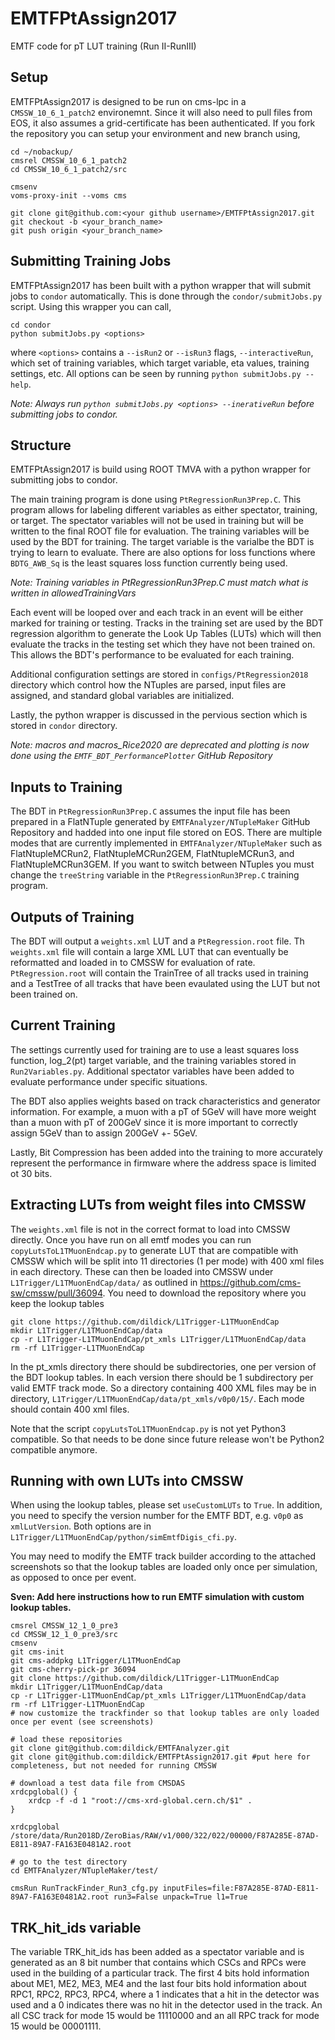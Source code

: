 # EMTFPtAssign2017
EMTF code for pT LUT training (Run II-RunIII)

## Setup
EMTFPtAssign2017 is designed to be run on cms-lpc in a `CMSSW_10_6_1_patch2` environemnt. Since it will also need to pull files from EOS, it also assumes a grid-certificate has been authenticated. If you fork the repository you can setup your environment and new branch using,
```
cd ~/nobackup/
cmsrel CMSSW_10_6_1_patch2
cd CMSSW_10_6_1_patch2/src

cmsenv
voms-proxy-init --voms cms

git clone git@github.com:<your github username>/EMTFPtAssign2017.git
git checkout -b <your_branch_name>
git push origin <your_branch_name>
```

## Submitting Training Jobs
EMTFPtAssign2017 has been built with a python wrapper that will submit jobs to `condor` automatically. This is done through the `condor/submitJobs.py` script. Using this wrapper you can call,
```
cd condor
python submitJobs.py <options>
```
where `<options>` contains a `--isRun2` or `--isRun3` flags, `--interactiveRun`, which set of training variables, which target variable, eta values, training settings, etc. All options can be seen by running `python submitJobs.py --help`.

*Note: Always run `python submitJobs.py <options> --inerativeRun` before submitting jobs to condor.*

## Structure
EMTFPtAssign2017 is build using ROOT TMVA with a python wrapper for submitting jobs to condor.

The main training program is done using `PtRegressionRun3Prep.C`. This program allows for labeling different variables as either spectator, training, or target. The spectator variables will not be used in training but will be written to the final ROOT file for evaluation. The training variables will be used by the BDT for training. The target variable is the varialbe the BDT is trying to learn to evaluate. There are also options for loss functions where `BDTG_AWB_Sq` is the least squares loss function currently being used.

*Note: Training variables in PtRegressionRun3Prep.C must match what is written in allowedTrainingVars*

Each event will be looped over and each track in an event will be either marked for training or testing. Tracks in the training set are used by the BDT regression algorithm to generate the Look Up Tables (LUTs) which will then evaluate the tracks in the testing set which they have not been trained on. This allows the BDT's performance to be evaluated for each training.

Additional configuration settings are stored in `configs/PtRegression2018` directory which control how the NTuples are parsed, input files are assigned, and standard global variables are initialized.

Lastly, the python wrapper is discussed in the pervious section which is stored in `condor` directory.

*Note: macros and macros_Rice2020 are deprecated and plotting is now done using the `EMTF_BDT_PerformancePlotter` GitHub Repository*

## Inputs to Training
The BDT in `PtRegressionRun3Prep.C` assumes the input file has been prepared in a FlatNTuple generated by `EMTFAnalyzer/NTupleMaker` GitHub Repository and hadded into one input file stored on EOS. There are multiple modes that are currently implemented in `EMTFAnalyzer/NTupleMaker` such as FlatNtupleMCRun2, FlatNtupleMCRun2GEM, FlatNtupleMCRun3, and FlatNtupleMCRun3GEM. If you want to switch between NTuples you must change the `treeString` variable in the `PtRegressionRun3Prep.C` training program.

## Outputs of Training
The BDT will output a `weights.xml` LUT and a `PtRegression.root` file. Th `weights.xml` file will contain a large XML LUT that can eventually be reformatted and loaded in to CMSSW for evaluation of rate. `PtRegression.root` will contain the TrainTree of all tracks used in training and a TestTree of all tracks that have been evaulated using the LUT but not been trained on.

## Current Training
The settings currently used for training are to use a least squares loss function, log_2(pt) target variable, and the training variables stored in `Run2Variables.py`. Additional spectator variables have been added to evaluate performance under specific situations.

The BDT also applies weights based on track characteristics and generator information. For example, a muon with a pT of 5GeV will have more weight than a muon with pT of 200GeV since it is more important to correctly assign 5GeV than to assign 200GeV +- 5GeV.

Lastly, Bit Compression has been added into the training to more accurately represent the performance in firmware where the address space is limited ot 30 bits.

## Extracting LUTs from weight files into CMSSW
The `weights.xml` file is not in the correct format to load into CMSSW directly. Once you have run on all emtf modes you can run `copyLutsToL1TMuonEndcap.py` to generate LUT that are compatible with CMSSW which will be split into 11 directories (1 per mode) with 400 xml files in each directory. These can then be loaded into CMSSW under `L1Trigger/L1TMuonEndCap/data/` as outlined in https://github.com/cms-sw/cmssw/pull/36094. You need to download the repository where you keep the lookup tables
```
git clone https://github.com/dildick/L1Trigger-L1TMuonEndCap
mkdir L1Trigger/L1TMuonEndCap/data
cp -r L1Trigger-L1TMuonEndCap/pt_xmls L1Trigger/L1TMuonEndCap/data
rm -rf L1Trigger-L1TMuonEndCap
```
In the pt_xmls directory there should be subdirectories, one per version of the BDT lookup tables. In each version there should be 1 subdirectory per valid EMTF track mode. So a directory containing 400 XML files may be in directory, `L1Trigger/L1TMuonEndCap/data/pt_xmls/v0p0/15/`. Each mode should contain 400 xml files.

Note that the script `copyLutsToL1TMuonEndcap.py` is not yet Python3 compatible. So that needs to be done since future release won't be Python2 compatible anymore.

## Running with own LUTs into CMSSW

When using the lookup tables, please set `useCustomLUTs` to `True`. In addition, you need to specify the version number for the EMTF BDT, e.g. `v0p0` as `xmlLutVersion`. Both options are in `L1Trigger/L1TMuonEndCap/python/simEmtfDigis_cfi.py`.

You may need to modify the EMTF track builder according to the attached screenshots so that the lookup tables are loaded only once per simulation, as opposed to once per event.

**Sven: Add here instructions how to run EMTF simulation with custom lookup tables.**

```
cmsrel CMSSW_12_1_0_pre3
cd CMSSW_12_1_0_pre3/src
cmsenv
git cms-init
git cms-addpkg L1Trigger/L1TMuonEndCap
git cms-cherry-pick-pr 36094 
git clone https://github.com/dildick/L1Trigger-L1TMuonEndCap
mkdir L1Trigger/L1TMuonEndCap/data
cp -r L1Trigger-L1TMuonEndCap/pt_xmls L1Trigger/L1TMuonEndCap/data
rm -rf L1Trigger-L1TMuonEndCap
# now customize the trackfinder so that lookup tables are only loaded once per event (see screenshots)

# load these repositories
git clone git@github.com:dildick/EMTFAnalyzer.git
git clone git@github.com:dildick/EMTFPtAssign2017.git #put here for completeness, but not needed for running CMSSW

# download a test data file from CMSDAS
xrdcpglobal() {
    xrdcp -f -d 1 "root://cms-xrd-global.cern.ch/$1" .
}

xrdcpglobal /store/data/Run2018D/ZeroBias/RAW/v1/000/322/022/00000/F87A285E-87AD-E811-89A7-FA163E0481A2.root

# go to the test directory 
cd EMTFAnalyzer/NTupleMaker/test/

cmsRun RunTrackFinder_Run3_cfg.py inputFiles=file:F87A285E-87AD-E811-89A7-FA163E0481A2.root run3=False unpack=True l1=True
```

## TRK_hit_ids variable
The variable TRK_hit_ids has been added as a spectator variable and is generated as an 8 bit number that contains which CSCs and RPCs were used in the building of a particular track. The first 4 bits hold information about ME1, ME2, ME3, ME4 and the last four bits hold information about RPC1, RPC2, RPC3, RPC4, where a 1 indicates that a hit in the detector was used and a 0 indicates there was no hit in the detector used in the track. An all CSC track for mode 15 would be 11110000 and an all RPC track for mode 15 would be 00001111.
